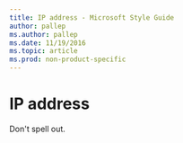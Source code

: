 ```yaml
---
title: IP address - Microsoft Style Guide
author: pallep
ms.author: pallep
ms.date: 11/19/2016
ms.topic: article
ms.prod: non-product-specific
---
```


# IP address

Don't spell out. 
